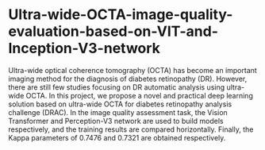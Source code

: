 # Ultra-wide-OCTA-image-quality-evaluation-based-on-VIT-and-Inception-V3-network
Ultra-wide optical coherence tomography (OCTA) has become an important imaging method for the diagnosis of diabetes retinopathy (DR). However, there are still few studies focusing on DR automatic analysis using ultra-wide OCTA. In this project, we propose a novel and practical deep learning solution based on ultra-wide OCTA for diabetes retinopathy analysis challenge (DRAC). In the image quality assessment task, the Vision Transformer and Perception-V3 network are used to build models respectively, and the training results are compared horizontally. Finally, the Kappa parameters of 0.7476 and 0.7321 are obtained respectively.
